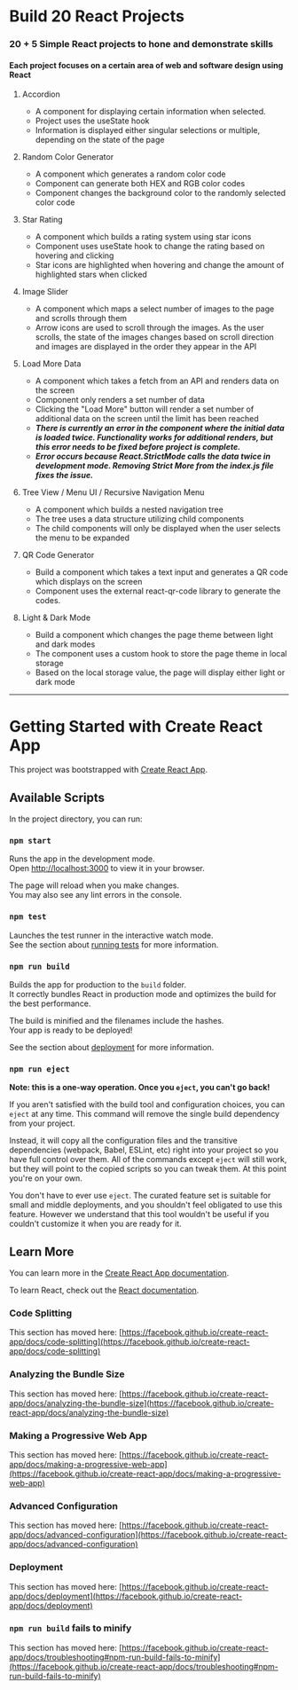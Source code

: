 # Build 20 React Projects

### 20 + 5 Simple React projects to hone and demonstrate skills

#### Each project focuses on a certain area of web and software design using React

 1. Accordion
    - A component for displaying certain information when selected. 
    - Project uses the useState hook
    - Information is displayed either singular selections or multiple, depending on the state of the page

 2. Random Color Generator
    - A component which generates a random color code
    - Component can generate both HEX and RGB color codes
    - Component changes the background color to the randomly selected color code

 3. Star Rating
    - A component which builds a rating system using star icons
    - Component uses useState hook to change the rating based on hovering and clicking
    - Star icons are highlighted when hovering and change the amount of highlighted stars when clicked

 4. Image Slider
    - A component which maps a select number of images to the page and scrolls through them
    - Arrow icons are used to scroll through the images. As the user scrolls, the state of the images changes based on scroll direction and images are displayed in the order they appear in the API

 5. Load More Data
    - A component which takes a fetch from an API and renders data on the screen
    - Component only renders a set number of data
    - Clicking the "Load More" button will render a set number of additional data on the screen until the limit has been reached
    - ***There is currently an error in the component where the initial data is loaded twice. Functionality works for additional renders, but this error needs to be fixed before project is complete.***
    - ***Error occurs because React.StrictMode calls the data twice in development mode. Removing Strict More from the index.js file fixes the issue.***

 6. Tree View / Menu UI / Recursive Navigation Menu
    - A component which builds a nested navigation tree
    - The tree uses a data structure utilizing child components
    - The child components will only be displayed when the user selects the menu to be expanded

 7. QR Code Generator
    - Build a component which takes a text input and generates a QR code which displays on the screen
    - Component uses the external react-qr-code library to generate the codes.

 8. Light & Dark Mode
    - Build a component which changes the page theme between light and dark modes
    - The component uses a custom hook to store the page theme in local storage
    - Based on the local storage value, the page will display either light or dark mode

--------------------------------------------------------------------------------

# Getting Started with Create React App

This project was bootstrapped with [Create React App](https://github.com/facebook/create-react-app).

## Available Scripts

In the project directory, you can run:

### `npm start`

Runs the app in the development mode.\
Open [http://localhost:3000](http://localhost:3000) to view it in your browser.

The page will reload when you make changes.\
You may also see any lint errors in the console.

### `npm test`

Launches the test runner in the interactive watch mode.\
See the section about [running tests](https://facebook.github.io/create-react-app/docs/running-tests) for more information.

### `npm run build`

Builds the app for production to the `build` folder.\
It correctly bundles React in production mode and optimizes the build for the best performance.

The build is minified and the filenames include the hashes.\
Your app is ready to be deployed!

See the section about [deployment](https://facebook.github.io/create-react-app/docs/deployment) for more information.

### `npm run eject`

**Note: this is a one-way operation. Once you `eject`, you can't go back!**

If you aren't satisfied with the build tool and configuration choices, you can `eject` at any time. This command will remove the single build dependency from your project.

Instead, it will copy all the configuration files and the transitive dependencies (webpack, Babel, ESLint, etc) right into your project so you have full control over them. All of the commands except `eject` will still work, but they will point to the copied scripts so you can tweak them. At this point you're on your own.

You don't have to ever use `eject`. The curated feature set is suitable for small and middle deployments, and you shouldn't feel obligated to use this feature. However we understand that this tool wouldn't be useful if you couldn't customize it when you are ready for it.

## Learn More

You can learn more in the [Create React App documentation](https://facebook.github.io/create-react-app/docs/getting-started).

To learn React, check out the [React documentation](https://reactjs.org/).

### Code Splitting

This section has moved here: [https://facebook.github.io/create-react-app/docs/code-splitting](https://facebook.github.io/create-react-app/docs/code-splitting)

### Analyzing the Bundle Size

This section has moved here: [https://facebook.github.io/create-react-app/docs/analyzing-the-bundle-size](https://facebook.github.io/create-react-app/docs/analyzing-the-bundle-size)

### Making a Progressive Web App

This section has moved here: [https://facebook.github.io/create-react-app/docs/making-a-progressive-web-app](https://facebook.github.io/create-react-app/docs/making-a-progressive-web-app)

### Advanced Configuration

This section has moved here: [https://facebook.github.io/create-react-app/docs/advanced-configuration](https://facebook.github.io/create-react-app/docs/advanced-configuration)

### Deployment

This section has moved here: [https://facebook.github.io/create-react-app/docs/deployment](https://facebook.github.io/create-react-app/docs/deployment)

### `npm run build` fails to minify

This section has moved here: [https://facebook.github.io/create-react-app/docs/troubleshooting#npm-run-build-fails-to-minify](https://facebook.github.io/create-react-app/docs/troubleshooting#npm-run-build-fails-to-minify)
